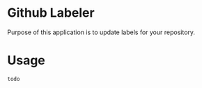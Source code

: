 # Github Labeler

Purpose of this application is to update labels for your repository.

# Usage

~~~sh
todo
~~~
